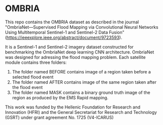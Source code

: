 # OMBRIA

This repo contains the OMBRIA dataset as described in the journal "OmbriaNet—Supervised Flood Mapping via Convolutional Neural Networks Using Multitemporal Sentinel-1 and Sentinel-2 Data Fusion" (https://ieeexplore.ieee.org/abstract/document/9723593). 

It is a  Sentinel-1 and Sentinel-2 imagery dataset constructed for benchmarking the OmbriaNet deep learning CNN architecture. OmbriaNet
was designed for adressing the flood mapping problem.
Each satellite module contains three folders:
1. The folder named BEFORE contains image of a region taken before a selected flood event
2. The folder named AFTER contains image of the same region taken after the flood event
3. The folder named MASK contains a binary ground truth image of the region as produced by the EMS Rapid mapping.

This work was funded by the Hellenic Foundation for Research and Innovation (HFRI) and the General Secretariat for Research and Technology (GSRT) under grant agreement No. 1725 (V4-ICARUS)
